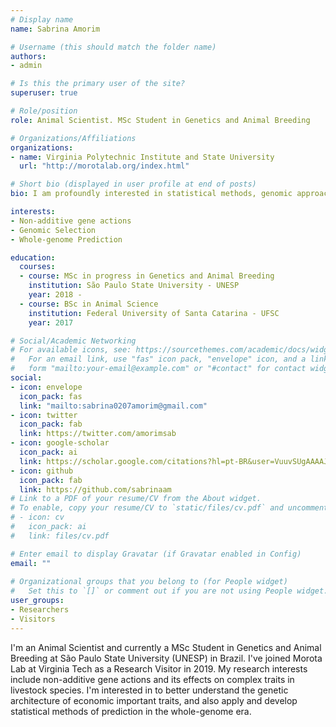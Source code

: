 ```yaml
---
# Display name
name: Sabrina Amorim

# Username (this should match the folder name)
authors:
- admin

# Is this the primary user of the site?
superuser: true

# Role/position
role: Animal Scientist. MSc Student in Genetics and Animal Breeding

# Organizations/Affiliations
organizations:
- name: Virginia Polytechnic Institute and State University
  url: "http://morotalab.org/index.html"

# Short bio (displayed in user profile at end of posts)
bio: I am profoundly interested in statistical methods, genomic approaches and genetic improvement of complex traits in livestock species.

interests:
- Non-additive gene actions
- Genomic Selection
- Whole-genome Prediction

education:
  courses:
  - course: MSc in progress in Genetics and Animal Breeding
    institution: São Paulo State University - UNESP
    year: 2018 -
  - course: BSc in Animal Science
    institution: Federal University of Santa Catarina - UFSC
    year: 2017

# Social/Academic Networking
# For available icons, see: https://sourcethemes.com/academic/docs/widgets/#icons
#   For an email link, use "fas" icon pack, "envelope" icon, and a link in the
#   form "mailto:your-email@example.com" or "#contact" for contact widget.
social:
- icon: envelope
  icon_pack: fas
  link: "mailto:sabrina0207amorim@gmail.com"
- icon: twitter
  icon_pack: fab
  link: https://twitter.com/amorimsab
- icon: google-scholar
  icon_pack: ai
  link: https://scholar.google.com/citations?hl=pt-BR&user=VuuvSUgAAAAJ
- icon: github
  icon_pack: fab
  link: https://github.com/sabrinaam
# Link to a PDF of your resume/CV from the About widget.
# To enable, copy your resume/CV to `static/files/cv.pdf` and uncomment the lines below.  
# - icon: cv
#   icon_pack: ai
#   link: files/cv.pdf

# Enter email to display Gravatar (if Gravatar enabled in Config)
email: ""
  
# Organizational groups that you belong to (for People widget)
#   Set this to `[]` or comment out if you are not using People widget.  
user_groups:
- Researchers
- Visitors
---
```


I'm an Animal Scientist and currently a MSc Student in Genetics and Animal Breeding at São Paulo State University (UNESP) in Brazil. I've joined Morota Lab at Virginia Tech as a Research Visitor in 2019. My research interests include non-additive gene actions and its effects on complex traits in livestock species. I'm interested in to better understand the genetic architecture of economic important traits, and also apply and develop statistical methods of prediction in the whole-genome era. 

